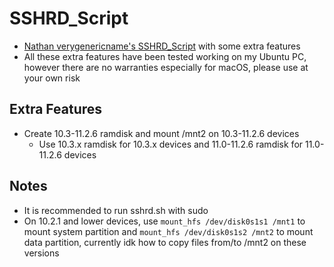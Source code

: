 # SSHRD_Script
- [Nathan verygenericname's SSHRD_Script](https://github.com/verygenericname/SSHRD_Script) with some extra features
- All these extra features have been tested working on my Ubuntu PC, however there are no warranties especially for macOS, please use at your own risk
## Extra Features
- Create 10.3-11.2.6 ramdisk and mount /mnt2 on 10.3-11.2.6 devices
  - Use 10.3.x ramdisk for 10.3.x devices and 11.0-11.2.6 ramdisk for 11.0-11.2.6 devices
## Notes
- It is recommended to run sshrd.sh with sudo
- On 10.2.1 and lower devices, use `mount_hfs /dev/disk0s1s1 /mnt1` to mount system partition and `mount_hfs /dev/disk0s1s2 /mnt2` to mount data partition, currently idk how to copy files from/to /mnt2 on these versions
